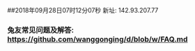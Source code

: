 ##2018年09月28日07时12分07秒 新址: 142.93.207.77
### 兔友常见问题及解答: https://github.com/wanggonging/d/blob/w/FAQ.md
